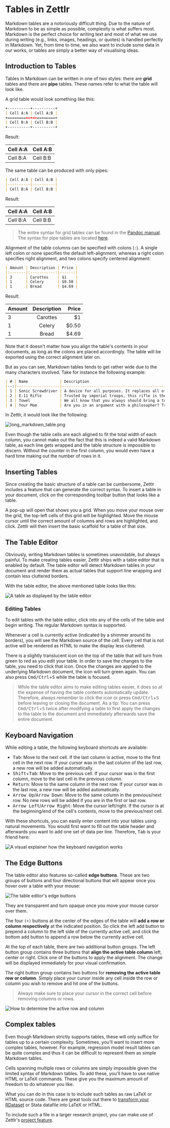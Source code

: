 # Tables in Zettlr

Markdown tables are a notoriously difficult thing. Due to the nature of Markdown to be as simple as possible, complexity is what suffers most. Markdown is the perfect choice for writing text and most of what we use during writing (e.g., links, images, headings, or quotes) is handled perfectly in Markdown. Yet, from time to time, we also want to include some data in our works, or tables are simply a better way of visualising ideas.

## Introduction to Tables

Tables in Markdown can be written in one of two styles: there are **grid** tables and there are **pipe** tables. These names refer to what the table will look like.

A grid table would look something like this:

```markdown
+----------+----------+
| Cell A:A | Cell A:B |
+==========+==========+
| Cell B:A | Cell B:B |
+----------+----------+
```

Result:

<!-- NOTE: MkDocs doesn't support grid tables -->

| Cell A:A | Cell A:B |
|----------|----------|
| Cell B:A | Cell B:B |

The same table can be produced with only pipes:

```markdown
| Cell A:A | Cell A:B |
|----------|----------|
| Cell B:A | Cell B:B |
```

Result:

| Cell A:A | Cell A:B |
|----------|----------|
| Cell B:A | Cell B:B |

> The entire syntax for grid tables can be found in the [Pandoc manual](https://pandoc.org/MANUAL.html#extension-grid_tables). The syntax for pipe tables are located [here](https://pandoc.org/MANUAL.html#extension-pipe_tables).

Alignment of the table columns can be specified with colons (`:`). A single left colon or none specifies the default left-alignment, whereas a right colon specifies right alignment, and two colons specify centered alignment:

```markdown
| Amount | Description | Price |
|:-------|:-----------:|------:|
| 3      | Carottes    | $1    |
| 1      | Celery      | $0.50 |
| 1      | Bread       | $4.69 |
```

Result:

| Amount | Description | Price |
|:-------|:-----------:|------:|
| 3      | Carottes    | $1    |
| 1      | Celery      | $0.50 |
| 1      | Bread       | $4.69 |

Note that it doesn't matter how you align the table's contents in your documents, as long as the colons are placed accordingly. The table will be exported using the correct alignment later on.

But as you can see, Markdown tables tends to get rather wide due to the many characters involved. Take for instance the following example:

```markdown
| # | Name              | Description                                                                                                                                                                     | Price     | Quantity |
|--:|-------------------|---------------------------------------------------------------------------------------------------------------------------------------------------------------------------------|-----------|----------|
| 1 | Sonic Screwdriver | A device for all purposes. It replaces all of your current tools to account for a multi-dimensional journey through space and time.                                             | $99.99    | 1        |
| 2 | E-11 Rifle        | Trusted by imperial troops, this rifle is the least accurate, but still most used weapon in the Galaxy.                                                                         | $329.95   | 2.000    |
| 3 | Towel             | We all know that you always should bring a towel to any intergalactic journey. This multi-purpose towel is the ideal companion in case your planet is about to be exterminated. | $12.30    | 157      |
| 4 | Your Mom          | Are you in an argument with a philosopher? Try this Freudian-tested kill-all-argument!                                                                                          | priceless | 1        |
```

In Zettlr, it would look like the following:

![long_markdown_table.png](../img/long_markdown_table.png)

Even though the table cells are each aligned to fit the total width of each column, you cannot make out the fact that this is indeed a valid Markdown table, as each line gets wrapped and the table structure is impossible to discern. Without the counter in the first column, you would even have a hard time making out the number of rows in it.

## Inserting Tables

Since creating the basic structure of a table can be cumbersome, Zettlr includes a feature that can generate the correct syntax. To insert a table in your document, click on the corresponding toolbar button that looks like a table.

A pop-up will open that shows you a grid. When you move your mouse over the grid, the top-left cells of this grid will be highlighted. Move the mouse cursor until the correct amount of columns and rows are highlighted, and click. Zettlr will then insert the basic scaffold for a table of that size.

## The Table Editor

Obviously, writing Markdown tables is sometimes unavoidable, but always painful. To make creating tables easier, Zettlr ships with a table editor that is enabled by default. The table editor will detect Markdown tables in your document and render them as actual tables that support line wrapping and contain less cluttered borders.

With the table editor, the above mentioned table looks like this:

![A table as displayed by the table editor](../img/zettlr_table.png)

### Editing Tables

To edit tables with the table editor, click into any of the cells of the table and begin writing. The regular Markdown syntax is supported.

Whenever a cell is currently active (indicated by a shimmer around its borders), you will see the Markdown source of the cell. Every cell that is not active will be rendered as HTML to make the display less cluttered.

There is a slightly translucent icon on the top of the table that will turn from green to red as you edit your table. In order to save the changes to the table, you need to click that icon. Once the changes are applied to the underlying Markdown document, the icon will turn green again. You can also press <kbd>Cmd/Ctrl</kbd>+<kbd>S</kbd> while the table is focused.

> While the table editor aims to make editing tables easier, it does so at the expense of having the table contents automatically update. Therefore, always remember to click the icon or press <kbd>Cmd/Ctrl</kbd>+<kbd>S</kbd> before leaving or closing the document. As a tip: You can press <kbd>Cmd/Ctrl</kbd>+<kbd>S</kbd> twice after modifying a table to first apply the changes to the table to the document and immediately afterwards save the entire document.

## Keyboard Navigation

While editing a table, the following keyboard shortcuts are available:

- <kbd>Tab</kbd>: Move to the next cell. If the last column is active, move to the first cell in the next row. If your cursor was in the last column of the last row, a new row will be added automatically.
- <kbd>Shift</kbd>+<kbd>Tab</kbd>: Move to the previous cell. If your cursor was in the first column, move to the last cell in the previous column.
- <kbd>Return</kbd>: Move to the same column in the next row. If your cursor was in the last row, a new row will be added automatically.
- <kbd>Arrow Up</kbd>/<kbd>Arrow Down</kbd>: Move to the same column in the previous/next row. No new rows will be added if you are in the first or last row.
- <kbd>Arrow Left</kbd>/<kbd>Arrow Right</kbd>: Move the cursor left/right. If the cursor is at the beginning/end of the cell's contents, move to the previous/next cell.

With these shortcuts, you can easily enter content into your tables using natural movements. You would first want to fill out the table header and afterwards you want to add one set of data per line. Therefore, <kbd>Tab</kbd> is your friend here:

![A visual explainer how the keyboard navigation works](../img/zettlr_table_movement.png)

## The Edge Buttons

The table editor also features so-called **edge buttons**. These are two groups of buttons and four directional buttons that will appear once you hover over a table with your mouse:

![The table editor's edge buttons](../img/table_with_edge_buttons.png)

They are transparent and turn opaque once you move your mouse cursor over them.

The four `(+)` buttons at the center of the edges of the table will **add a row or column respectively** at the indicated position. So click the left add button to prepend a column to the left side of the currently active cell, and click the bottom add button to append a row below the currently active cell.

At the top of each table, there are two additional button groups. The left button group contains three buttons that **align the active table column** left, center or right. Click one of the buttons to apply the alignment. The change will be displayed immediately for your visual confirmation.

The right button group contains two buttons for **removing the active table row or column**. Simply place your cursor inside any cell inside the row or column you wish to remove and hit one of the buttons.

> Always make sure to place your cursor in the correct cell before removing columns or rows.

![How to determine the active row and column](../img/table_active_cell.png)

## Complex tables

Even though Markdown strictly supports tables, these will only suffice for tables up to a certain complexity. Sometimes, you'll want to insert more complex tables, however. For example, regression model result tables can be quite complex and thus it can be difficult to represent them as simple Markdown tables.

Cells spanning multiple rows or columns are simply impossible given the limited syntax of Markdown tables. To add these, you'll have to use native HTML or LaTeX commands. These give you the maximum amount of freedom to do whatever you like.

What you can do in this case is to include such tables as raw LaTeX or HTML source code. There are great tools out there to [transform your RDataset](https://tex.stackexchange.com/questions/364225/export-tables-from-r-to-latex) or Stata datafile into LaTeX or HTML.

To include such a file in a larger research project, you can make use of Zettlr's [project feature](../advanced/projects.md).

